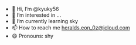 - 👋 Hi, I’m @kyuky56
- 👀 I’m interested in ...
- 🌱 I’m currently learning sky
- 📫 How to reach me heralds.eon_0z@icloud.com
- 😄 Pronouns: shy

<!---
kyuky56/kyuky56 is a ✨ special ✨ repository because its `README.md` (this file) appears on your GitHub profile.
You can click the Preview link to take a look at your changes.
--->
